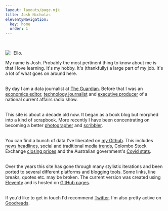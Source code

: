 ```yaml
---
layout: layouts/page.njk
title: Josh Nicholas
eleventyNavigation:
  key: home
  order: 1
---
```


<div style="margin:auto !important; max-width:700px !important;">

<br>

<img src="{{ '/img/about.png' | url }}" style="max-width:150px !important;height:auto !important; float : left !important; margin: 0px 10px 0px 0px !important;"/>Ello.<br>

My name is Josh. Probably the most pertinent thing to know about me is that I love learning. It's my hobby. It's (thankfully) a large part of my job. It's a lot of what goes on around here.<br><br>

By day I am a data journalist at [The Guardian](https://www.theguardian.com/profile/josh-nicholas). Before that I was an [economics editor](https://theconversation.com/speaking-with-law-professor-cass-sunstein-on-why-behavioural-science-is-always-nudging-us-101074), [technology journalist](https://www.businessinsider.com.au/photos-inside-the-library-of-the-future-2015-12) and [executive producer](https://www.thewire.org.au/about/team/alumni/) of a national current affairs radio show.<br><br>

This site is about a decade old now. It began as a book blog but morphed into a kind of scrapbook. More recently I have been concentrating on becoming a better [photographer](https://joshnicholas.com/photos/) and [scribbler](https://joshnicholas.com/scribbles/).<br><br>

You can find a bunch of data I've liberated on [my Github](https://github.com/joshnicholas). This includes [news headlines](https://github.com/joshnicholas/news_headlines), social and traditional media [trends](https://github.com/joshnicholas/trends), Colombo Stock Exchange [closing prices](https://github.com/joshnicholas/cse_scrape) and the Australian government's [Covid stats](https://github.com/joshnicholas/oz-covid-data).<br><br>

Over the years this site has gone through many stylistic iterations and been ported to several different platforms and blogging tools. Some links, line breaks, quotes etc. may be broken. The current version was created using [Eleventy](https://www.11ty.dev/) and is hosted on [GitHub pages](https://github.com/joshnicholas/blog).<br><br>

If you'd like to get in touch I'd recommend [Twitter](https://twitter.com/joshcnicholas). I'm also pretty active on [Goodreads](https://www.goodreads.com/joshnicholas).

